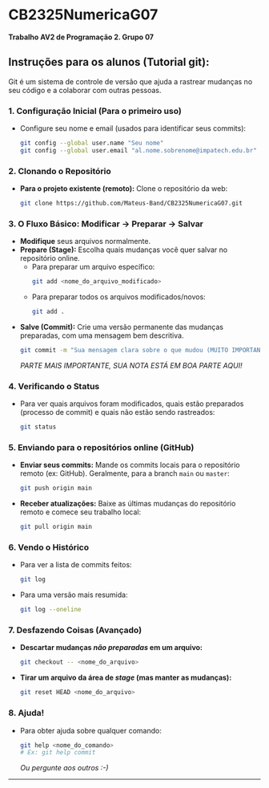 # CB2325NumericaG07
__Trabalho AV2 de Programação 2. Grupo 07__

## Instruções para os alunos (Tutorial git):
Git é um sistema de controle de versão que ajuda a rastrear mudanças no seu código e a colaborar com outras pessoas.

### 1. Configuração Inicial (Para o primeiro uso)

* Configure seu nome e email (usados para identificar seus commits):
    ```bash
    git config --global user.name "Seu nome"
    git config --global user.email "al.nome.sobrenome@impatech.edu.br"
    ```

### 2. Clonando o Repositório

* **Para o projeto existente (remoto):** Clone o repositório da web:
    ```bash
    git clone https://github.com/Mateus-Band/CB2325NumericaG07.git
    ```

### 3. O Fluxo Básico: Modificar -> Preparar -> Salvar

* **Modifique** seus arquivos normalmente.
* **Prepare (Stage):** Escolha quais mudanças você quer salvar no repositório online.
    * Para preparar um arquivo específico:
        ```bash
        git add <nome_do_arquivo_modificado>
        ```
    * Para preparar todos os arquivos modificados/novos:
        ```bash
        git add .
        ```
* **Salve (Commit):** Crie uma versão permanente das mudanças preparadas, com uma mensagem bem descritiva.
    ```bash
    git commit -m "Sua mensagem clara sobre o que mudou (MUITO IMPORTANTE!)"
    ```
    *PARTE MAIS IMPORTANTE, SUA NOTA ESTÁ EM BOA PARTE AQUI!*

### 4. Verificando o Status

* Para ver quais arquivos foram modificados, quais estão preparados (processo de commit) e quais não estão sendo rastreados:
    ```bash
    git status
    ```

### 5. Enviando para o repositórios online (GitHub)

* **Enviar seus commits:** Mande os commits locais para o repositório remoto (ex: GitHub). Geralmente, para a branch `main` ou `master`:
    ```bash
    git push origin main
    ```
* **Receber atualizações:** Baixe as últimas mudanças do repositório remoto e comece seu trabalho local:
    ```bash
    git pull origin main
    ```

### 6. Vendo o Histórico

* Para ver a lista de commits feitos:
    ```bash
    git log
    ```
* Para uma versão mais resumida:
    ```bash
    git log --oneline
    ```

### 7. Desfazendo Coisas (Avançado)

* **Descartar mudanças *não preparadas* em um arquivo:**
    ```bash
    git checkout -- <nome_do_arquivo>
    ```
* **Tirar um arquivo da área de *stage* (mas manter as mudanças):**
    ```bash
    git reset HEAD <nome_do_arquivo>
    ```

### 8. Ajuda!

* Para obter ajuda sobre qualquer comando:
    ```bash
    git help <nome_do_comando>
    # Ex: git help commit
    ```
    *Ou pergunte aos outros :-)*

---
